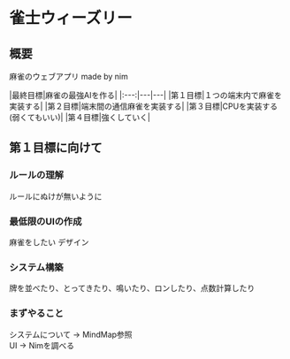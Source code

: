 # 雀士ウィーズリー
## 概要
麻雀のウェブアプリ made by nim

|最終目標|麻雀の最強AIを作る|
|:---:|---|---|
|第１目標|１つの端末内で麻雀を実装する|
|第２目標|端末間の通信麻雀を実装する|
|第３目標|CPUを実装する(弱くてもいい)|
|第４目標|強くしていく|

## 第１目標に向けて
### ルールの理解
ルールにぬけが無いように
### 最低限のUIの作成
麻雀をしたい
デザイン
### システム構築
牌を並べたり、とってきたり、鳴いたり、ロンしたり、点数計算したり

### まずやること
システムについて -> MindMap参照  
UI -> Nimを調べる
